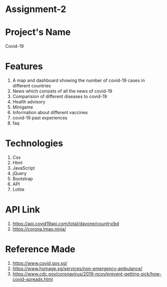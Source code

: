 # Assignment-2

# Project's Name
Covid-19

# Features
1. A map and dashboard showing the number of covid-19 cases in different countries
2. News which consists of all the news of covid-19
3. Comparision of different diseases to covid-19
4. Health advisory
5. Minigame
6. Information about different vaccines
7. covid-19 past experiences
8. faq


# Technologies
1. Css
2. Html
3. JavaScript
4. jQuery
5. Bootstrap
6. API
7. Lottie

# API Link
1. https://api.covid19api.com/total/dayone/country/bd
2. https://corona.lmao.ninja/

# Reference Made
1. https://www.covid.gov.sg/
2. https://www.homage.sg/services/non-emergency-ambulance/
3. https://www.cdc.gov/coronavirus/2019-ncov/prevent-getting-sick/how-covid-spreads.html